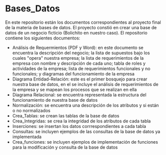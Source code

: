 # Bases_Datos
En este repositorio están los documentos correspondientes al proyecto final de la materia de bases de datos.
El proyecto constió en crear una base de datos de un negocio ficticio (Bolichito en nuestro caso).
El repositorio contiene los siguientes documentos:
- Análisis de Requermientos (PDF y Word): en este documento se encuentra la descripción del negocio; la lista de supuestos bajo los cuales "opera" nuestra empresa; la lista de requerimientos de la empresa con nombre y descripción de cada uno; tabla de roles y actividades de la empresa; lista de requerimientos funcionales y no funcionales; y diagramas del funcionamiento de la empresa
- Diagrama Entidad-Relación: este es el primer bosquejo para crear nuestra base de datos, en el se incluye el análisis de requerimientos de la empresa y se mapean los procesos que se realizan en ella
- Diagrama Relacional: se encuentra representada la estructura del funcionamiento de nuestra base de datos
- Normalización: se encuentra una descripción de los atributos y si están o no normalizados
- Crea_Tablas: se crean las tablas de la base de datos
- Crea_Integridas: se crea la integridad de los atributos de cada tabla
- Inserciones: se insertan los datos corrrespondientes a cada tabla
- Consultas: se incluyen ejemplos de las consultas de la base de datos ya implementada
- Crea_funciones: se incluyen ejemplos de implementación de funciones para la modificación y consulta de la base de datos
